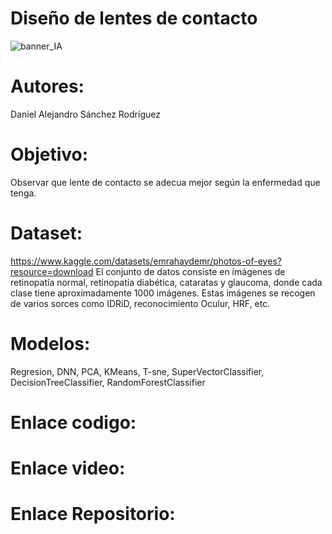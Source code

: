 # Diseño de lentes de contacto
![banner_IA](https://github.com/daroap19/IA_Proyecto/assets/131118045/3099634e-7ba6-44d4-93e7-52fe4d07f8dc)
# Autores: 
Daniel Alejandro Sánchez Rodríguez
# Objetivo: 
Observar que lente de contacto se adecua mejor según la enfermedad que tenga.
# Dataset: 
https://www.kaggle.com/datasets/emrahaydemr/photos-of-eyes?resource=download
El conjunto de datos consiste en imágenes de retinopatía normal, retinopatía diabética, cataratas y glaucoma, donde cada clase tiene aproximadamente 1000 imágenes. Estas imágenes se recogen de varios sorces como IDRiD, reconocimiento Oculur, HRF, etc.
# Modelos: 
Regresion, DNN, PCA, KMeans, T-sne, SuperVectorClassifier, DecisionTreeClassifier, RandomForestClassifier
# Enlace codigo:

# Enlace video:

# Enlace Repositorio: 

